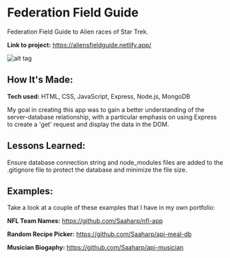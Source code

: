 # Federation Field Guide
Federation Field Guide to Alien races of Star Trek.

**Link to project:** https://aliensfieldguide.netlify.app/

![alt tag](https://user-images.githubusercontent.com/102547132/178042747-492f57c8-1cf3-42f6-89c2-d6f11c72d62e.gif)

## How It's Made:

**Tech used:** HTML, CSS, JavaScript, Express, Node.js, MongoDB

My goal in creating this app was to gain a better understanding of the server-database relationship, with a particular emphasis on using Express to create a 'get' request and display the data in the DOM.

## Lessons Learned:

Ensure database connection string and node_modules files are added to the  .gitignore file to protect the database and minimize the file size.

## Examples:
Take a look at a couple of these examples that I have in my own portfolio:

**NFL Team Names:** https://github.com/Saaharp/nfl-app

**Random Recipe Picker:** https://github.com/Saaharp/api-meal-db

**Musician Biogaphy:** https://github.com/Saaharp/api-musician

